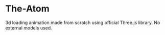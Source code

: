 # The-Atom
3d loading animation made from scratch using official Three.js library. No external models used.
